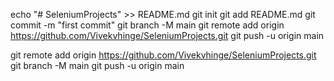echo "# SeleniumProjects" >> README.md
git init
git add README.md
git commit -m "first commit"
git branch -M main
git remote add origin https://github.com/Vivekvhinge/SeleniumProjects.git
git push -u origin main

git remote add origin https://github.com/Vivekvhinge/SeleniumProjects.git
git branch -M main
git push -u origin main
